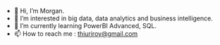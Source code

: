 - 👋 Hi, I’m Morgan.
- 👀 I’m interested in big data, data analytics and business intelligence.
- 🌱 I’m currently learning PowerBI Advanced, SQL.
- 📫 How to reach me : thiuriroy@gmail.com


<!---
mrthiuri/mrthiuri is a ✨ special ✨ repository because its `README.md` (this file) appears on your GitHub profile.
You can click the Preview link to take a look at your changes.
--->
